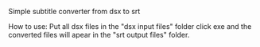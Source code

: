 Simple subtitle converter from dsx to srt

How to use:
Put all dsx files in the "dsx input files" folder click exe and the converted files will apear in the "srt output files" folder.
